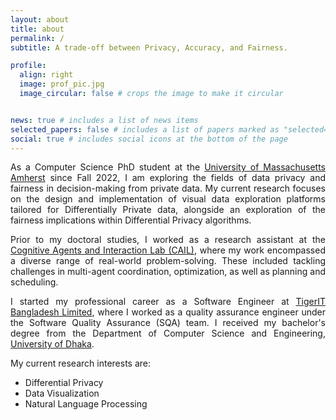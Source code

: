 ```yaml
---
layout: about
title: about
permalink: /
subtitle: A trade-off between Privacy, Accuracy, and Fairness.

profile:
  align: right
  image: prof_pic.jpg
  image_circular: false # crops the image to make it circular


news: true # includes a list of news items
selected_papers: false # includes a list of papers marked as "selected={true}"
social: true # includes social icons at the bottom of the page
---
```

<p style="text-align:justify">
As a Computer Science PhD student at the <a href='https://www.cics.umass.edu/'>University of Massachusetts Amherst</a> since Fall 2022, I am exploring the fields of data privacy and fairness in decision-making from private data. My current research focuses on the design and implementation of visual data exploration platforms tailored for Differentially Private data, alongside an exploration of the fairness implications within Differential Privacy algorithms.
</p>

<p style="text-align:justify">
Prior to my doctoral studies, I worked as a research assistant at the <a href='https://mmkhansajeeb.com/cailresearchgroup.html'>Cognitive Agents and Interaction Lab (CAIL)</a>, where my work encompassed a diverse range of real-world problem-solving. These included tackling challenges in multi-agent coordination, optimization, as well as planning and scheduling.
</p>

<p style="text-align:justify">
I started my professional career as a Software Engineer at <a href='https://www.tigerit.com/'>TigerIT Bangladesh Limited</a>, where I worked as a quality assurance engineer under the Software Quality Assurance (SQA) team. I received my bachelor's degree from the Department of Computer Science and Engineering, <a href='https://www.du.ac.bd/body/CSE'>University of Dhaka</a>.
</p>

My current research interests are:
<ul>
    <li> Differential Privacy </li>
    <li> Data Visualization </li>
    <li> Natural Language Processing </li>
</ul>